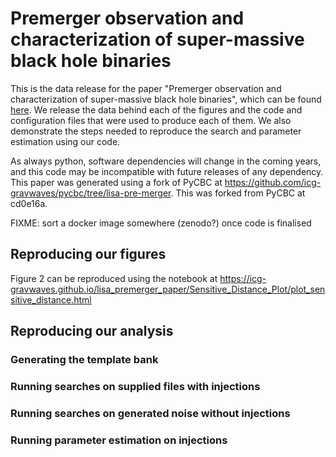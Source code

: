 # Premerger observation and characterization of super-massive black hole binaries

This is the data release for the paper "Premerger observation and characterization of super-massive black hole binaries", which can be found [here](https://www.youtube.com/watch?v=dQw4w9WgXcQ). We release the data behind each of the figures and the code and configuration files that were used to produce each of them. We also demonstrate the steps needed to reproduce the search and parameter estimation using our code.

As always python, software dependencies will change in the coming years, and this code may be incompatible with future releases of any dependency. This paper was generated using a fork of PyCBC at https://github.com/icg-gravwaves/pycbc/tree/lisa-pre-merger. This was forked from PyCBC at cd0e16a.

FIXME: sort a docker image somewhere (zenodo?) once code is finalised

## Reproducing our figures
Figure 2 can be reproduced using the notebook at https://icg-gravwaves.github.io/lisa_premerger_paper/Sensitive_Distance_Plot/plot_sensitive_distance.html

## Reproducing our analysis

### Generating the template bank

### Running searches on supplied files with injections

### Running searches on generated noise without injections

### Running parameter estimation on injections
